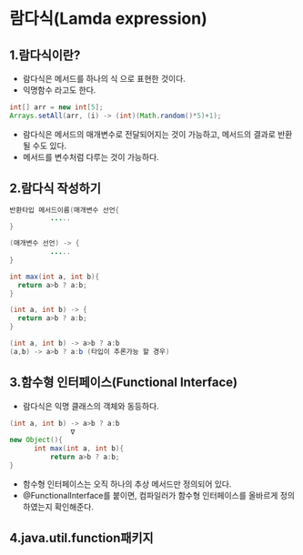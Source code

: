 # 람다식(Lamda expression)
## 1.람다식이란?
  - 람다식은 메서드를 하나의 식 으로 표현한 것이다.
  - 익명함수 라고도 한다.
  ```java
  int[] arr = new int[5];
  Arrays.setAll(arr, (i) -> (int)(Math.random()*5)+1);
  ```
  - 람다식은 메서드의 매개변수로 전달되어지는 것이 가능하고, 메서드의 결과로 반환될 수도 있다.
  - 메서드를 변수처럼 다루는 것이 가능하다.

## 2.람다식 작성하기
  ```java
  반환타입 메서드이름(매개변수 선언{
            .....
  }
  
  (매개변수 선언) -> {
            .....
  }
  ```
  
  ```java
  int max(int a, int b){
    return a>b ? a:b;
  }
  
  (int a, int b) -> {
    return a>b ? a:b;
  }
  
  (int a, int b) -> a>b ? a:b
  (a,b) -> a>b ? a:b (타입이 추론가능 할 경우)
  ```

## 3.함수형 인터페이스(Functional Interface)
  - 람다식은 익명 클래스의 객체와 동등하다.
  ```java
  (int a, int b) -> a>b ? a:b
                 ∇
  new Object(){
        int max(int a, int b){
            return a>b ? a:b;
  }
  ```
  - 함수형 인터페이스는 오직 하나의 추상 메서드만 정의되어 있다.
  - @FunctionalInterface를 붙이면, 컴파일러가 함수형 인터페이스를 올바르게 정의하였는지 확인해준다.
  
## 4.java.util.function패키지

  
